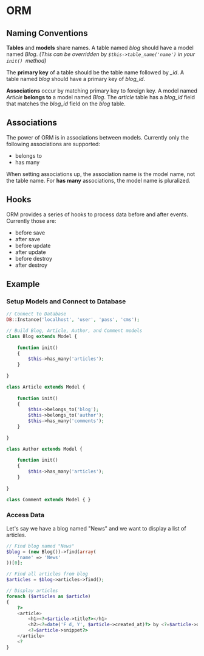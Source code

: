 # ORM

## Naming Conventions

**Tables** and **models** share names. A table named *blog* should have a model named *Blog*. *(This can be overridden by `$this->table_name('name')` in your `init() `method)*

The **primary key** of a table should be the table name followed by *_id*. A table named *blog* should have a primary key of *blog_id*.

**Associations** occur by matching primary key to foreign key. A model named *Article* **belongs to** a model named *Blog*. The *article* table has a *blog_id* field that matches the *blog_id* field on the *blog* table.

## Associations

The power of ORM is in associations between models. Currently only the following associations are supported:

- belongs to
- has many

When setting associations up, the association name is the model name, not the table name. For **has many** associations, the model name is pluralized.

## Hooks

ORM provides a series of hooks to process data before and after events. Currently those are:

- before save
- after save
- before update
- after update
- before destroy
- after destroy

## Example

### Setup Models and Connect to Database

```php
// Connect to Database
DB::Instance('localhost', 'user', 'pass', 'cms');

// Build Blog, Article, Author, and Comment models
class Blog extends Model {
	
	function init()
	{
		$this->has_many('articles');
	}
	
}

class Article extends Model {
	
	function init()
	{
		$this->belongs_to('blog');
		$this->belongs_to('author');
		$this->has_many('comments');
	}
	
}

class Author extends Model {
	
	function init()
	{
		$this->has_many('articles');
	}
	
}

class Comment extends Model { }
```

### Access Data

Let's say we have a blog named "News" and we want to display a list of articles.

```php
// Find blog named "News"
$blog = (new Blog())->find(array(
	'name' => 'News'
))[0];

// Find all articles from blog
$articles = $blog->articles->find();

// Display articles
foreach ($articles as $article)
{
	?>
	<article>
		<h1><?=$article->title?></h1>
		<h2><?=date('F d, Y', $article->created_at)?> by <?=$article->author->name?> | <?=$article->comments->count()?> comments</h2>
		<?=$article->snippet?>
	</article>
	<?
}
```
